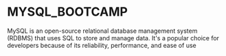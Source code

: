 # MYSQL_BOOTCAMP
MySQL is an open-source relational database management system (RDBMS) that uses SQL to store and manage data. It's a popular choice for developers because of its reliability, performance, and ease of use
